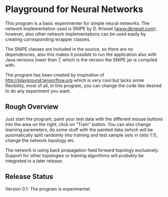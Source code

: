 # Playground for Neural Networks

This program is a basic experimenter for simple neural networks. The network implementation used is SNIPE by D. Kriesel (www.dkriesel.com), however, also other network implementations can be used easily by creating corresponding wrapper classes.

The SNIPE classes are included in the source, so there are no dependencies, also this makes it possible to run the application also with Java versions lower than 7, which is the version the SNIPE jar is compiled with.

The program has been created by inspiration of http://playground.tensorflow.org which is very cool but lacks some flexibility, most of all, in this program, you can change the code like desired to do any experiment you want.

## Rough Overview

Just start the program, paint your test data with the different mouse buttons into the area on the right, click on "Train" button. You can also change learning parameters, do some stuff with the painted data (which will be automatically split randomly into training and test sample sets in ratio 1:1), change the network topology etc.

The network is using back propagation feed forward topology exclusively. Support for other topologies or training algorithms will probably be integrated in a later release.  

## Release Status

Version 0.1: The program is experimental.   
